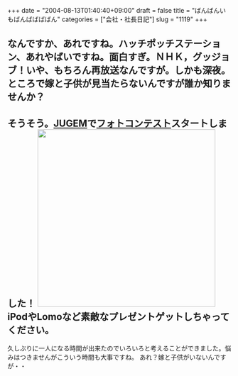 +++
date = "2004-08-13T01:40:40+09:00"
draft = false
title = "ばんばんいもばんばばばばん"
categories = ["会社・社長日記"]
slug = "1119"
+++

なんですか、あれですね。ハッチポッチステーション、あれやばいですね。面白すぎ。ＮＨＫ，グッジョブ！いや、もちろん再放送なんですが。しかも深夜。
ところで嫁と子供が見当たらないんですが誰か知りませんか？
----
そうそう。<a href="http://jugem.jp/" target="_blank">JUGEM</a>で<a href="http://jugem.jp/contest/" target="_blank">フォトコンテスト</a>スタートしました！
<a href="http://jugem.jp/contest/" target="_blank"><img src="http://jugem.jp/top/img/title_contest.gif" width="400"></a>
iPodやLomoなど素敵なプレゼントゲットしちゃってください。
----
久しぶりに一人になる時間が出来たのでいろいろと考えることができました。悩みはつきませんがこういう時間も大事ですね。
あれ？嫁と子供がいないんですが・・
